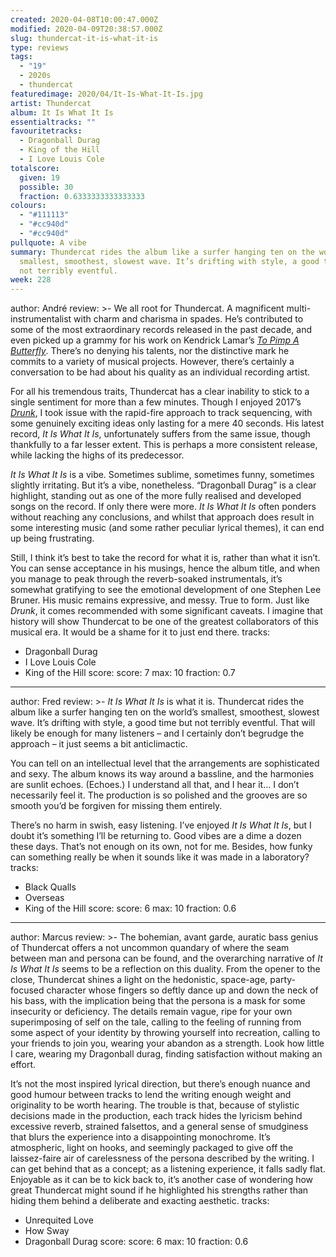 ```yaml
---
created: 2020-04-08T10:00:47.000Z
modified: 2020-04-09T20:38:57.000Z
slug: thundercat-it-is-what-it-is
type: reviews
tags:
  - "19"
  - 2020s
  - thundercat
featuredimage: 2020/04/It-Is-What-It-Is.jpg
artist: Thundercat
album: It Is What It Is
essentialtracks: ""
favouritetracks:
  - Dragonball Durag
  - King of the Hill
  - I Love Louis Cole
totalscore:
  given: 19
  possible: 30
  fraction: 0.6333333333333333
colours:
  - "#111113"
  - "#cc940d"
  - "#cc940d"
pullquote: A vibe
summary: Thundercat rides the album like a surfer hanging ten on the world’s
  smallest, smoothest, slowest wave. It’s drifting with style, a good time but
  not terribly eventful.
week: 228
---
```

author: André
review: >-
  We all root for Thundercat. A magnificent multi-instrumentalist with charm and
  charisma in spades. He’s contributed to some of the most extraordinary records
  released in the past decade, and even picked up a grammy for his work on
  Kendrick Lamar’s [*To Pimp A
  Butterfly*](<https://audioxide.com/reviews/kendrick-lamar-to-pimp-a-butterfly/>).
  There’s no denying his talents, nor the distinctive mark he commits to a
  variety of musical projects. However, there’s certainly a conversation to be
  had about his quality as an individual recording artist.


  For all his tremendous traits, Thundercat has a clear inability to stick to a single sentiment for more than a few minutes. Though I enjoyed 2017’s [*Drunk*](<https://audioxide.com/reviews/thundercat-drunk/>), I took issue with the rapid-fire approach to track sequencing, with some genuinely exciting ideas only lasting for a mere 40 seconds. His latest record, *It Is What It Is*, unfortunately suffers from the same issue, though thankfully to a far lesser extent. This is perhaps a more consistent release, while lacking the highs of its predecessor.


  *It Is What It Is* is a vibe. Sometimes sublime, sometimes funny, sometimes slightly irritating. But it’s a vibe, nonetheless. “Dragonball Durag” is a clear highlight, standing out as one of the more fully realised and developed songs on the record. If only there were more. *It Is What It Is* often ponders without reaching any conclusions, and whilst that approach does result in some interesting music (and some rather peculiar lyrical themes), it can end up being frustrating.


  Still, I think it’s best to take the record for what it is, rather than what it isn’t. You can sense acceptance in his musings, hence the album title, and when you manage to peak through the reverb-soaked instrumentals, it’s somewhat gratifying to see the emotional development of one Stephen Lee Bruner. His music remains expressive, and messy. True to form. Just like *Drunk*, it comes recommended with some significant caveats. I imagine that history will show Thundercat to be one of the greatest collaborators of this musical era. It would be a shame for it to just end there.
tracks:
  - Dragonball Durag
  - ­­I Love Louis Cole
  - ­­King of the Hill
score:
  score: 7
  max: 10
  fraction: 0.7
---
author: Fred
review: >-
  *It Is What It Is* is what it is. Thundercat rides the album like a surfer
  hanging ten on the world’s smallest, smoothest, slowest wave. It’s drifting
  with style, a good time but not terribly eventful. That will likely be enough
  for many listeners – and I certainly don’t begrudge the approach – it just
  seems a bit anticlimactic.

  You can tell on an intellectual level that the arrangements are sophisticated and sexy. The album knows its way around a bassline, and the harmonies are sunlit echoes. (Echoes.) I understand all that, and I hear it… I don’t necessarily feel it. The production is so polished and the grooves are so smooth you’d be forgiven for missing them entirely.

  There’s no harm in swish, easy listening. I’ve enjoyed *It Is What It Is*, but I doubt it’s something I’ll be returning to. Good vibes are a dime a dozen these days. That’s not enough on its own, not for me. Besides, how funky can something really be when it sounds like it was made in a laboratory?
tracks:
  - Black Qualls
  - ­­Overseas
  - ­­King of the Hill
score:
  score: 6
  max: 10
  fraction: 0.6
---
author: Marcus
review: >-
  The bohemian, avant garde, auratic bass genius of Thundercat offers a not
  uncommon quandary of where the seam between man and persona can be found, and
  the overarching narrative of *It Is What It Is* seems to be a reflection on
  this duality. From the opener to the close, Thundercat shines a light on the
  hedonistic, space-age, party-focused character whose fingers so deftly dance
  up and down the neck of his bass, with the implication being that the persona
  is a mask for some insecurity or deficiency. The details remain vague, ripe
  for your own superimposing of self on the tale, calling to the feeling of
  running from some aspect of your identity by throwing yourself into
  recreation, calling to your friends to join you, wearing your abandon as a
  strength. Look how little I care, wearing my Dragonball durag, finding
  satisfaction without making an effort.


  It’s not the most inspired lyrical direction, but there’s enough nuance and good humour between tracks to lend the writing enough weight and originality to be worth hearing. The trouble is that, because of stylistic decisions made in the production, each track hides the lyricism behind excessive reverb, strained falsettos, and a general sense of smudginess that blurs the experience into a disappointing monochrome. It’s atmospheric, light on hooks, and seemingly packaged to give off the laissez-faire air of carelessness of the persona described by the writing. I can get behind that as a concept; as a listening experience, it falls sadly flat. Enjoyable as it can be to kick back to, it’s another case of wondering how great Thundercat might sound if he highlighted his strengths rather than hiding them behind a deliberate and exacting aesthetic.
tracks:
  - Unrequited Love
  - ­­How Sway
  - ­­Dragonball Durag
score:
  score: 6
  max: 10
  fraction: 0.6
